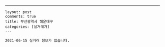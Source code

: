 ---
    layout: post
    comments: true
    title: 부산광역시 해운대구
    categories: [실거래가]
    ---

    2021-06-15 실거래 정보가 없습니다.

    